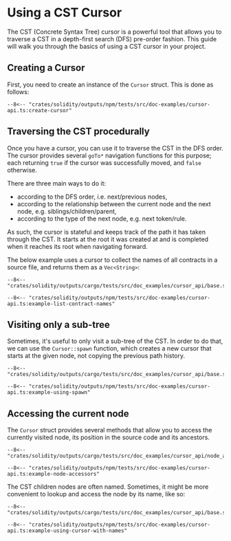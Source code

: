 # Using a CST Cursor

The CST (Concrete Syntax Tree) cursor is a powerful tool that allows you to traverse a CST in a depth-first search (DFS) pre-order fashion.
This guide will walk you through the basics of using a CST cursor in your project.

## Creating a Cursor

First, you need to create an instance of the `Cursor` struct. This is done as follows:

```{ .ts }
--8<-- "crates/solidity/outputs/npm/tests/src/doc-examples/cursor-api.ts:create-cursor"
```

## Traversing the CST procedurally

Once you have a cursor, you can use it to traverse the CST in the DFS order. The cursor provides several `goTo*` navigation functions
for this purpose; each returning `true` if the cursor was successfully moved, and `false` otherwise.

There are three main ways to do it:

-   according to the DFS order, i.e. next/previous nodes,
-   according to the relationship between the current node and the next node, e.g. siblings/children/parent,
-   according to the type of the next node, e.g. next token/rule.

As such, the cursor is stateful and keeps track of the path it has taken through the CST.
It starts at the root it was created at and is completed when it reaches its root when navigating forward.

The below example uses a cursor to collect the names of all contracts in a source file, and returns them as a `Vec<String>`:

```solidity title="input.sol"
--8<-- "crates/solidity/outputs/cargo/tests/src/doc_examples/cursor_api/base.sol"
```

```{ .ts }
--8<-- "crates/solidity/outputs/npm/tests/src/doc-examples/cursor-api.ts:example-list-contract-names"
```

## Visiting only a sub-tree

Sometimes, it's useful to only visit a sub-tree of the CST. In order to do that, we can use the `Cursor::spawn` function,
which creates a new cursor that starts at the given node, not copying the previous path history.

```solidity title="input.sol"
--8<-- "crates/solidity/outputs/cargo/tests/src/doc_examples/cursor_api/base.sol"
```

```{ .ts }
--8<-- "crates/solidity/outputs/npm/tests/src/doc-examples/cursor-api.ts:example-using-spawn"
```

## Accessing the current node

The `Cursor` struct provides several methods that allow you to access the currently visited node, its position in the source code
and its ancestors.

```solidity title="input.sol"
--8<-- "crates/solidity/outputs/cargo/tests/src/doc_examples/cursor_api/node_accessors.sol"
```

```{ .ts }
--8<-- "crates/solidity/outputs/npm/tests/src/doc-examples/cursor-api.ts:example-node-accessors"
```

The CST children nodes are often named. Sometimes, it might be more convenient to lookup and access the node by its name, like so:

```solidity title="input.sol"
--8<-- "crates/solidity/outputs/cargo/tests/src/doc_examples/cursor_api/base.sol"
```

```{ .ts }
--8<-- "crates/solidity/outputs/npm/tests/src/doc-examples/cursor-api.ts:example-using-cursor-with-names"
```
